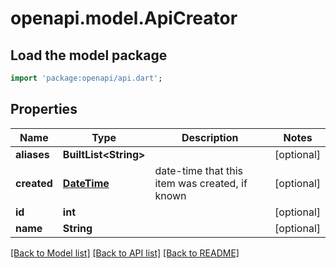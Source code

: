 # openapi.model.ApiCreator

## Load the model package
```dart
import 'package:openapi/api.dart';
```

## Properties
Name | Type | Description | Notes
------------ | ------------- | ------------- | -------------
**aliases** | **BuiltList&lt;String&gt;** |  | [optional] 
**created** | [**DateTime**](DateTime.md) | date-time that this item was created, if known | [optional] 
**id** | **int** |  | [optional] 
**name** | **String** |  | [optional] 

[[Back to Model list]](../README.md#documentation-for-models) [[Back to API list]](../README.md#documentation-for-api-endpoints) [[Back to README]](../README.md)


